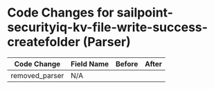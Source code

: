 # Code Changes for sailpoint-securityiq-kv-file-write-success-createfolder (Parser)

| Code Change | Field Name | Before | After |
|-------------|------------|--------|-------|
| removed_parser | N/A |  |  |